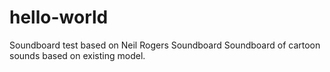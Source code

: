 # hello-world
Soundboard test based on Neil Rogers Soundboard
Soundboard of cartoon sounds based on existing model.
